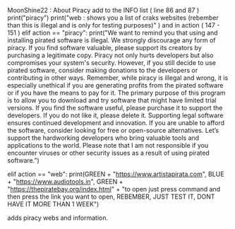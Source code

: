 MoonShine22 :
About Piracy
add to the INFO list ( line 86 and 87 )         
print("piracy")
print("web : shows you a list of craks websites (rebember than this is illegal and is only for testing purposes)" )
and in action ( 147 - 151 )
  elif action == "piracy":
        print("We want to remind you that using and installing pirated software is illegal. We strongly discourage any form of piracy. If you find software valuable, please support its creators by purchasing a legitimate copy. Piracy not only hurts developers but also compromises your system's security. However, if you still decide to use pirated software, consider making donations to the developers or contributing in other ways. Remember, while piracy is illegal and wrong, it is especially unethical if you are generating profits from the pirated software or if you have the means to pay for it. The primary purpose of this program is to allow you to download and try software that might have limited trial versions. If you find the software useful, please purchase it to support the developers. If you do not like it, please delete it. Supporting legal software ensures continued development and innovation. If you are unable to afford the software, consider looking for free or open-source alternatives. Let’s support the hardworking developers who bring valuable tools and applications to the world. Please note that I am not responsible if you encounter viruses or other security issues as a result of using pirated software.")
    
  elif action == "web":
      print(GREEN + "https://www.artistapirata.com", BLUE + "https://www.audiotools.in", GREEN + "https://thepiratebay.org/index.html" + "to open just press command and then press the link you want to open, REBEMBER, JUST TEST IT, DONT HAVE IT MORE THAN 1 WEEK")

adds piracy webs and information.
